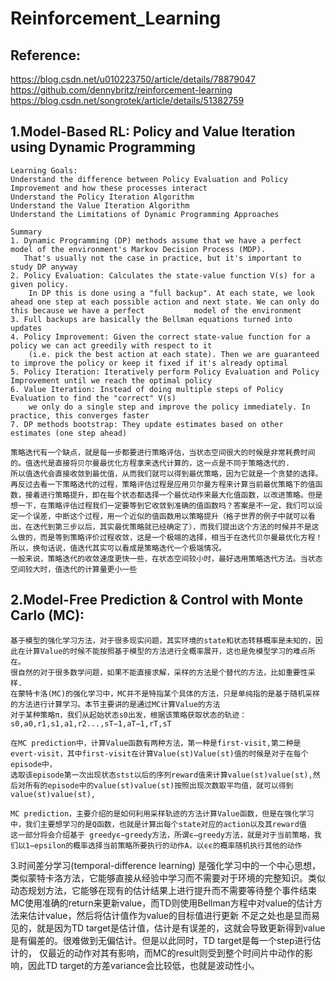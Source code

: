 Reinforcement_Learning   
=====

Reference:   
------
 https://blog.csdn.net/u010223750/article/details/78879047     
 https://github.com/dennybritz/reinforcement-learning   
 https://blog.csdn.net/songrotek/article/details/51382759

1.Model-Based RL: Policy and Value Iteration using Dynamic Programming   
-----------------	
	Learning Goals:
	Understand the difference between Policy Evaluation and Policy Improvement and how these processes interact    
	Understand the Policy Iteration Algorithm    
	Understand the Value Iteration Algorithm    
	Understand the Limitations of Dynamic Programming Approaches   

	Summary
	1. Dynamic Programming (DP) methods assume that we have a perfect model of the environment's Markov Decision Process (MDP). 
	   That's usually not the case in practice, but it's important to study DP anyway
	2. Policy Evaluation: Calculates the state-value function V(s) for a given policy. 
		In DP this is done using a "full backup". At each state, we look ahead one step at each possible action and next state. We can only do this because we have a perfect      	    model of the environment
	3. Full backups are basically the Bellman equations turned into updates    
	4. Policy Improvement: Given the correct state-value function for a policy we can act greedily with respect to it 
		(i.e. pick the best action at each state). Then we are guaranteed to improve the policy or keep it fixed if it's already optimal   
	5. Policy Iteration: Iteratively perform Policy Evaluation and Policy Improvement until we reach the optimal policy   
	6. Value Iteration: Instead of doing multiple steps of Policy Evaluation to find the "correct" V(s) 
		we only do a single step and improve the policy immediately. In practice, this converges faster     
	7. DP methods bootstrap: They update estimates based on other estimates (one step ahead)    

	策略迭代有一个缺点，就是每一步都要进行策略评估，当状态空间很大的时候是非常耗费时间的。值迭代是直接将贝尔曼最优化方程拿来迭代计算的，这一点是不同于策略迭代的.
	所以值迭代会直接收敛到最优值，从而我们就可以得到最优策略，因为它就是一个贪婪的选择。再反过去看一下策略迭代的过程，策略评估过程是应用贝尔曼方程来计算当前最优策略下的值函数，接着进行策略提升，即在每个状态都选择一个最优动作来最大化值函数，以改进策略。但是想一下，在策略评估过程我们一定要等到它收敛到准确的值函数吗？答案是不一定，我们可以设定一个误差，中断这个过程，用一个近似的值函数用以策略提升（格子世界的例子中就可以看出，在迭代到第三步以后，其实最优策略就已经确定了），而我们提出这个方法的时候并不是这么做的，而是等到策略评价过程收敛，这是一个极端的选择，相当于在迭代贝尔曼最优化方程！所以，换句话说，值迭代其实可以看成是策略迭代一个极端情况。
	一般来说，策略迭代的收敛速度更快一些，在状态空间较小时，最好选用策略迭代方法。当状态空间较大时，值迭代的计算量更小一些


2.Model-Free Prediction & Control with Monte Carlo (MC):
-----------------------------------
	基于模型的强化学习方法，对于很多现实问题，其实环境的state和状态转移概率是未知的，因此在计算Value的时候不能按照基于模型的方法进行全概率展开，这也是免模型学习的难点所在。
	很自然的对于很多数学问题，如果不能直接求解，采样的方法是个替代的方法，比如重要性采样.
	在蒙特卡洛(MC)的强化学习中，MC并不是特指某个具体的方法，只是单纯指的是基于随机采样的方法进行计算学习。本节主要讲的是通过MC计算Value的方法
	对于某种策略π，我们从起始状态s0出发，根据该策略获取状态的轨迹：s0,a0,r1,s1,a1,r2...,sT−1,aT−1,rT,sT

	在MC prediction中，计算Value函数有两种方法，第一种是first-visit,第二种是evert-visit，其中first-visit在计算Value(st)Value(st)值的时候是对于在每个episode中，
	选取该episode第一次出现状态stst以后的序列reward值来计算value(st)value(st),然后对所有的episode中的value(st)value(st)按照出现次数取平均值，就可以得到value(st)value(st),

	MC prediction，主要介绍的是如何利用采样轨迹的方法计算Value函数，但是在强化学习中，我们主要想学习的是Q函数，也就是计算出每个state对应的action以及其reward值
	这一部分将会介绍基于 greedyϵ−greedy方法，所谓ϵ−greedy方法，就是对于当前策略，我们以1−epsilon的概率选择当前策略所要执行的动作A，以ϵϵ的概率随机执行其他的动作
	
	
3.时间差分学习(temporal-difference learning)
	是强化学习中的一个中心思想，类似蒙特卡洛方法，它能够直接从经验中学习而不需要对于环境的完整知识。类似动态规划方法，它能够在现有的估计结果上进行提升而不需要等待整个事件结束
	MC使用准确的return来更新value，而TD则使用Bellman方程中对value的估计方法来估计value，然后将估计值作为value的目标值进行更新
	不足之处也是显而易见的，就是因为TD target是估计值，估计是有误差的，这就会导致更新得到value是有偏差的。很难做到无偏估计。但是以此同时，TD target是每一个step进行估计的，
	仅最近的动作对其有影响，而MC的result则受到整个时间片中动作的影响，因此TD target的方差variance会比较低，也就是波动性小。

	
	
	
	
	
